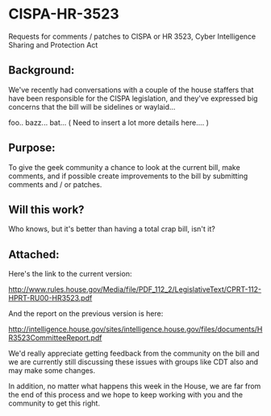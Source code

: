 CISPA-HR-3523
=============

Requests for comments / patches to CISPA or HR 3523, Cyber Intelligence Sharing and Protection Act

Background:
-----------

We've recently had conversations with a couple of the house staffers that have been responsible for the CISPA legislation, and they've expressed big concerns that the bill will be sidelines or waylaid...

foo.. bazz... bat...  ( Need to insert a lot more details here.... )

Purpose:
--------

To give the geek community a chance to look at the current bill, make comments, and if possible create improvements to the bill by submitting comments and / or patches.  

Will this work?
---------------

Who knows, but it's better than having a total crap bill, isn't it?  

Attached:
---------

Here's the link to the current version:

http://www.rules.house.gov/Media/file/PDF_112_2/LegislativeText/CPRT-112-HPRT-RU00-HR3523.pdf

And the report on the previous version is here:

http://intelligence.house.gov/sites/intelligence.house.gov/files/documents/HR3523CommitteeReport.pdf

We'd really appreciate getting feedback from the community on the bill and we are currently still discussing these issues with groups like CDT also and may make some changes.

In addition, no matter what happens this week in the House, we are far from the end of this process and we hope to keep working with you and the community to get this right.



